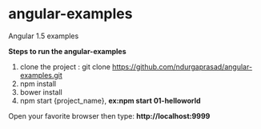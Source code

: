 # angular-examples
Angular 1.5 examples

**Steps to run the angular-examples**

1. clone the project : git clone https://github.com/ndurgaprasad/angular-examples.git
2. npm install
3. bower install
4. npm start {project_name}, **ex:npm start 01-helloworld**

Open your favorite browser then type: **http://localhost:9999**
